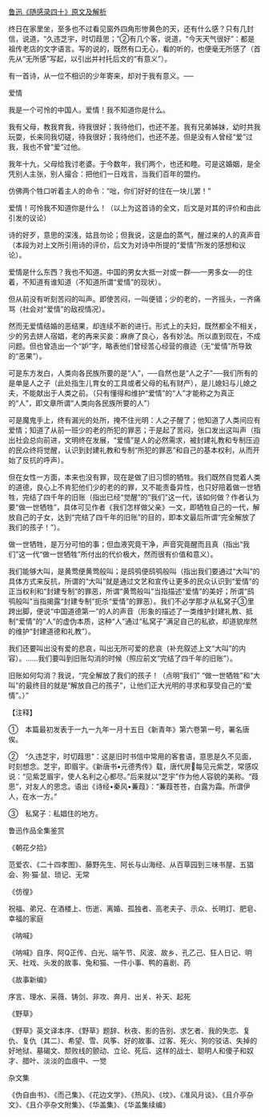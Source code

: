 [鲁迅《随感录四十》原文及解析](https://www.vrrw.net/wx/7556.html)

终日在家里坐，至多也不过看见窗外四角形惨黄色的天，还有什么感？只有几封信，说道，“久违芝宇，时切葭思；”②有几个客，说道，“今天天气很好”：都是祖传老店的文字语言。写的说的，既然有口无心，看的听的，也便毫无所感了（首先从“无所感”写起，以引出并衬托后文的“有意义”）。

有一首诗，从一位不相识的少年寄来，却对于我有意义。──

爱情

我是一个可怜的中国人。爱情！我不知道你是什么。



我有父母，教我育我，待我很好；我待他们，也还不差。我有兄弟姊妹，幼时共我玩耍，长来同我切磋，待我很好；我待他们，也还不差。但是没有人曾经“爱”过我，我也不曾“爱”过他。

我年十九，父母给我讨老婆。于今数年，我们两个，也还和睦。可是这婚姻，是全凭别人主张，别人撮合：把他们一日戏言，当我们百年的盟约。

仿佛两个牲口听着主人的命令：“咄，你们好好的住在一块儿罢！”

爱情！可怜我不知道你是什么！（以上为这首诗的全文，后文是对其的评价和由此引发的议论）

诗的好歹，意思的深浅，姑且勿论；但我说，这是血的蒸气，醒过来的人的真声音（本段为对上文所引用诗的评价，后文为对诗中所提的“爱情”所发的感想和议论）。

爱情是什么东西？我也不知道。中国的男女大抵一对或一群──一男多女──的住着，不知道有谁知道（不知道所谓“爱情”的现状）。

但从前没有听刻苦闷的叫声。即使苦闷，一叫便错；少的老的，一齐摇头，一齐痛骂（社会对“爱情”的敌视情况）。

然而无爱情结婚的恶结果，却连续不断的进行。形式上的夫妇，既然都全不相关，少的另去姘人宿娼，老的再来买妾：麻痹了良心，各有妙法。所以直到现在，不成问题。但也曾造出一个“妒”字，略表他们曾经苦心经营的痕迹（无“爱情”所导致的“恶果”）。

可是东方发白，人类向各民族所要的是“人”，──自然也是“人之子”──我们所有的是单是人之子（此处指生儿育女的工具或者父母的私有财产），是儿媳妇与儿媳之夫，不能献出于人类之前。（只有懂得和维护“爱情”的“人”才能称之为真正的“人”，即文章所谓“人类向各民族所要的人”）

可是魔鬼手上，终有漏光的处所，掩不住光明：人之子醒了；他知道了人类间应有爱情；知道了从前一班少的老的所犯的罪恶；于是起了苦闷，张口发出这叫声（指出社会总向前进，文明终在发展，“爱情”是人的必然需求，被封建礼教和专制压迫的民众终将觉醒，认识到封建礼教和专制“所犯的罪恶”和自己的基本权利，从而开始了反抗的呼声）。

但在女性一方面，本来也没有罪，现在是做了旧习惯的牺牲。我们既然自觉着人类的道德，良心上不肯犯他们少的老的的罪，又不能责备异性，也只好陪着做一世牺牲，完结了四千年的旧账（指出已经“觉醒”的“我们”这一代，该如何做？作者认为要“做一世牺牲”，具体可见作者《我们怎样做父亲》一文，即牺牲自己的一代，解放自己的子女，达到“完结了四千年的旧账”的目的，即本文最后所谓“完全解放了我们的孩子！”）。

做一世牺牲，是万分可怕的事；但血液究竟干净，声音究竟醒而且真（指出“我们”这一代“做一世牺牲”所付出的代价极大，然而很有价值和意义）。

我们能够大叫，是黄莺便黄莺般叫；是鸱鸮便鸱鸮般叫（指出我们要通过“大叫”的具体方式来反抗，所谓的“大叫”就是通过文艺和宣传让更多的民众认识到“爱情”的正当权利和“封建专制”的罪恶，所谓“黄莺般叫”当指描述“爱情”的美好；所谓“鸱鸮般叫”当指揭露“封建专制”扼杀“爱情”的罪恶）。我们不必学那才从私窝子③里跨出脚，便说“中国道德第一”的人的声音（形象的描述了一类维护封建礼教、抵制“爱情”的“人”的虚伪本质，这种“人”通过“私窝子”满足自己的私欲，却道貌岸然的维护“封建道德和礼教”）。

我们还要叫出没有爱的悲哀，叫出无所可爱的悲哀（补充叙述上文“大叫”的内容）。……我们要叫到旧账勾消的时候（照应前文“完结了四千年的旧账”）。

旧账如何勾消？我说，“完全解放了我们的孩子！（点明“我们” “做一世牺牲”和“大叫”的最终目的就是“解放自己的孩子”，让他们正大光明的寻求和享受自己的“爱情”。）”





【注释】

①　本篇最初发表于一九一九年一月十五日《新青年》第六卷第一号，署名唐俟。

②　“久违芝宇，时切葭思”：这是旧时书信中常用的客套语，意思是久不见面，时刻想念。芝宇，即眉宇。《新唐书•元德秀传》载，唐代房每见元紫芝，常感叹说：“见紫芝眉宇，使人名利之心都尽。”后来就以“芝宇”作为他人容貌的美称。“葭思”，对友人的思念。语出《诗经•秦风•蒹葭》：“蒹葭苍苍，白露为霜。所谓伊人，在水一方。”

③　私窝子：私娼住的地方。

鲁迅作品全集鉴赏

《朝花夕拾》

范爱农、《二十四孝图》、藤野先生、阿长与山海经、从百草园到三味书屋、五猖会、狗·猫·鼠、琐记、无常

《仿徨》

祝福、弟兄、在酒楼上、伤逝、离婚、孤独者、高老夫子、示众、长明灯、肥皂、幸福的家庭

《呐喊》

《呐喊》自序、阿Q正传、白光、端午节、风波、故乡、孔乙己、狂人日记、明天、社戏、头发的故事、兔和猫、一件小事、鸭的喜剧、药

《故事新编》

序言、理水、采薇、铸剑、非攻、奔月、出关、补天、起死

《野草》

《野草》英文译本序、《野草》题辞、秋夜、影的告别、求乞者、我的失恋、复仇、复仇〔其二〕、希望、雪、风筝、好的故事、过客、死火、狗的驳诘、失掉的好地狱、墓碣文、颓败线的颤动、立论、死后、这样的战士、聪明人和傻子和奴才、腊叶、淡淡的血痕中、一觉

杂文集

《伪自由书》、《而己集》、《花边文学》、《热风》、《坟》、《准风月谈》、《且介亭杂文》、《且介亭杂文附集》、《华盖集》、《华盖集续编》


